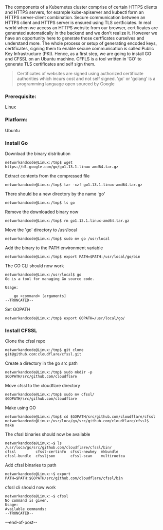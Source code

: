 The components of a Kubernetes cluster comprise of certain HTTPS clients and HTTPS servers, for example kube-apiserver and  kubectl form an HTTPS server-client combination. Secure communication between an HTTPS client and HTTPS server is ensured using TLS certficiates. In real world when we access an HTTPS website from our browser, certificates are generated automatically in the backend and we don't realize it. However we have an opportunity here to generate those certficates ourselves and understand more. The whole process or setup of generating encoded keys, certificates, signing them to enable secure communication is called Public Key Infrastructure (PKI). Hence, as a first step, we are going to install GO and CFSSL on an Ubuntu machine. CFFLS is a tool written in 'GO' to generate TLS certificates and self sign them.

> Certificates of websites are signed using authorized certificate authorities which incurs cost and not self signed. 'go' or 'golang' is a programming language open sourced by Google

### Prerequisite: 
Linux

### Platform:
Ubuntu

### Install Go

Download the binary distribution
```
networkandcode@Linux:/tmp$ wget https://dl.google.com/go/go1.13.1.linux-amd64.tar.gz
```

Extract contents from the compressed file
```
networkandcode@Linux:/tmp$ tar -xzf go1.13.1.linux-amd64.tar.gz
```

There should be a new directory by the name 'go'
```
networkandcode@Linux:/tmp$ ls go
```

Remove the downloaded binary now
```
networkandcode@Linux:/tmp$ rm go1.13.1.linux-amd64.tar.gz 
```

Move the 'go' directory to /usr/local
```
networkandcode@Linux:/tmp$ sudo mv go /usr/local
```

Add the binary to the PATH environment variable
```
networkandcode@Linux:/tmp$ export PATH=$PATH:/usr/local/go/bin
```

The GO CLI should now work
```
networkandcode@Linux:/usr/local$ go
Go is a tool for managing Go source code.

Usage:

	go <command> [arguments]
--TRUNCATED--
```

Set GOPATH
```
networkandcode@Linux:/tmp$ export GOPATH=/usr/local/go/
```

### Install CFSSL

Clone the cfssl repo 
```
networkandcode@Linux:/tmp$ git clone git@github.com:cloudflare/cfssl.git
```

Create a directory in the go src path
```
networkandcode@Linux:/tmp$ sudo mkdir -p $GOPATH/src/github.com/cloudflare
```

Move cfssl to the cloudflare directory
```
networkandcode@Linux:/tmp$ sudo mv cfssl/ $GOPATH/src/github.com/cloudflare
```

Make using GO
```
networkandcode@Linux:/tmp$ cd $GOPATH/src/github.com/cloudflare/cfssl
networkandcode@Linux:/usr/loca/go/src/github.com/cloudflare/cfssl$ make
```

The cfssl binaries should now be available
```
networkandcode@Linux:~$ ls /usr/loca/go/src/github.com/cloudflare/cfssl/bin/
cfssl         cfssl-certinfo  cfssl-newkey  mkbundle
cfssl-bundle  cfssljson       cfssl-scan    multirootca
```

Add cfssl binaries to path
```
networkandcode@Linux:~$ export PATH=$PATH:$GOPATH/src/github.com/cloudflare/cfssl/bin
```

cfssl cli should now work
```
networkandcode@Linux:~$ cfssl
No command is given.
Usage:
Available commands:
--TRUNCATED--
```

--end-of-post--
